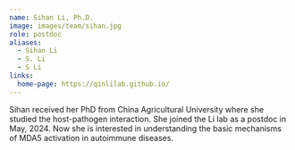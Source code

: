 ```yaml
---
name: Sihan Li, Ph.D.
image: images/team/sihan.jpg
role: postdoc
aliases:
  - Sihan Li
  - S. Li
  - S Li
links:
  home-page: https://qinlilab.github.io/
---
```


 Sihan received her PhD from China Agricultural University where she studied the host-pathogen interaction. She joined the Li lab as a postdoc in May, 2024. Now she is interested in understanding the basic mechanisms of MDA5 activation in autoimmune diseases.